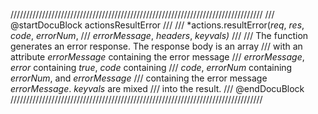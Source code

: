 ////////////////////////////////////////////////////////////////////////////////
/// @startDocuBlock actionsResultError
///
/// *actions.resultError(*req*, *res*, *code*, *errorNum*,
///                          *errorMessage*, *headers*, *keyvals)*
///
/// The function generates an error response. The response body is an array
/// with an attribute *errorMessage* containing the error message
/// *errorMessage*, *error* containing *true*, *code* containing
/// *code*, *errorNum* containing *errorNum*, and *errorMessage*
/// containing the error message *errorMessage*. *keyvals* are mixed
/// into the result.
/// @endDocuBlock
////////////////////////////////////////////////////////////////////////////////